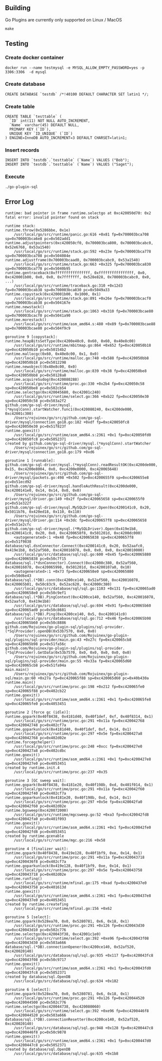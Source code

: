 ## Building

Go Plugins are currently only supported on Linux / MacOS

    make


## Testing

### Create docker container

    docker run --name testmysql -e MYSQL_ALLOW_EMPTY_PASSWORD=yes -p 3306:3306  -d mysql

### Create database

    CREATE DATABASE `testdb` /*!40100 DEFAULT CHARACTER SET latin1 */;

### Create table

    CREATE TABLE `testtable` (
      `ID` int(11) NOT NULL AUTO_INCREMENT,
      `Name` varchar(45) DEFAULT NULL,
      PRIMARY KEY (`ID`),
      UNIQUE KEY `ID_UNIQUE` (`ID`)
    ) ENGINE=InnoDB AUTO_INCREMENT=3 DEFAULT CHARSET=latin1;

### Insert records

    INSERT INTO `testdb`.`testtable` (`Name`) VALUES ("Bob");
    INSERT INTO `testdb`.`testtable` (`Name`) VALUES ("Saget");

### Execute
    ./go-plugin-sql


## Error Log

    runtime: bad pointer in frame runtime.selectgo at 0xc420050d70: 0x2
    fatal error: invalid pointer found on stack
    
    runtime stack:
    runtime.throw(0x5286bbe, 0x1e)
    	/usr/local/go/src/runtime/panic.go:616 +0x81 fp=0x700003bca708 sp=0x700003bca6e8 pc=0x502add1
    runtime.adjustpointers(0xc420050cf0, 0x700003bca800, 0x700003bcabc0, 0x52e6768, 0x53a1540)
    	/usr/local/go/src/runtime/stack.go:592 +0x23e fp=0x700003bca778 sp=0x700003bca708 pc=0x504084e
    runtime.adjustframe(0x700003bcaad0, 0x700003bcabc0, 0x53a1540)
    	/usr/local/go/src/runtime/stack.go:663 +0x325 fp=0x700003bca830 sp=0x700003bca778 pc=0x5040b95
    runtime.gentraceback(0xffffffffffffffff, 0xffffffffffffffff, 0x0, 0xc420001b00, 0x0, 0x0, 0x7fffffff, 0x528e828, 0x700003bcabc0, 0x0, ...)
    	/usr/local/go/src/runtime/traceback.go:310 +0x12d3 fp=0x700003bcab38 sp=0x700003bca830 pc=0x5049a33
    runtime.copystack(0xc420001b00, 0x1000, 0x1)
    	/usr/local/go/src/runtime/stack.go:891 +0x26e fp=0x700003bcacf0 sp=0x700003bcab38 pc=0x504167e
    runtime.newstack()
    	/usr/local/go/src/runtime/stack.go:1063 +0x310 fp=0x700003bcae80 sp=0x700003bcacf0 pc=0x5041a90
    runtime.morestack()
    	/usr/local/go/src/runtime/asm_amd64.s:480 +0x89 fp=0x700003bcae88 sp=0x700003bcae80 pc=0x504f9c9
    
    goroutine 9 [copystack]:
    runtime.heapBitsSetType(0xc4200e40c0, 0x60, 0x60, 0x40e8c00)
    	/usr/local/go/src/runtime/mbitmap.go:864 +0x652 fp=0xc420050b18 sp=0xc420050b10 pc=0x50154b2
    runtime.mallocgc(0x60, 0x40e8c00, 0x1, 0x0)
    	/usr/local/go/src/runtime/malloc.go:740 +0x588 fp=0xc420050bb8 sp=0xc420050b18 pc=0x5012298
    runtime.newobject(0x40e8c00, 0x0)
    	/usr/local/go/src/runtime/malloc.go:839 +0x38 fp=0xc420050be8 sp=0xc420050bb8 pc=0x50128a8
    runtime.acquireSudog(0xc420080288)
    	/usr/local/go/src/runtime/proc.go:330 +0x2b4 fp=0xc420050c58 sp=0xc420050be8 pc=0x502cb54
    runtime.selectgo(0xc420045680, 0xc42001c240)
    	/usr/local/go/src/runtime/select.go:366 +0xb22 fp=0xc420050e30 sp=0xc420050c58 pc=0x503a2f2
    github.com/go-sql-driver/mysql.(*mysqlConn).startWatcher.func1(0xc420080240, 0xc4200de000, 0xc42001c300)
    	/Users/rojuinex/go/src/github.com/go-sql-driver/mysql/connection_go18.go:182 +0xdf fp=0xc420050fc8 sp=0xc420050e30 pc=0x51f823f
    runtime.goexit()
    	/usr/local/go/src/runtime/asm_amd64.s:2361 +0x1 fp=0xc420050fd0 sp=0xc420050fc8 pc=0x5052371
    created by github.com/go-sql-driver/mysql.(*mysqlConn).startWatcher
    	/Users/rojuinex/go/src/github.com/go-sql-driver/mysql/connection_go18.go:179 +0xd6
    
    goroutine 1 [runnable]:
    github.com/go-sql-driver/mysql.(*mysqlConn).readResultOK(0xc4200de000, 0x15, 0xc4200e8004, 0x0, 0xc4200e8000, 0xc420065648)
    	/Users/rojuinex/go/src/github.com/go-sql-driver/mysql/packets.go:498 +0x502 fp=0xc4200655f0 sp=0xc4200655e8 pc=0x51ecd92
    github.com/go-sql-driver/mysql.handleAuthResult(0xc4200de000, 0xc4200141e0, 0x14, 0x14, 0x0, 0x0)
    	/Users/rojuinex/go/src/github.com/go-sql-driver/mysql/driver.go:149 +0x2f fp=0xc420065658 sp=0xc4200655f0 pc=0x51e322f
    github.com/go-sql-driver/mysql.MySQLDriver.Open(0xc4200141c0, 0x20, 0x5011b76, 0x420ed18, 0x110, 0x110)
    	/Users/rojuinex/go/src/github.com/go-sql-driver/mysql/driver.go:114 +0x3dc fp=0xc4200657f8 sp=0xc420065658 pc=0x51e2cfc
    github.com/go-sql-driver/mysql.(*MySQLDriver).Open(0x419e1b8, 0xc4200141c0, 0x20, 0x0, 0xc4200658f8, 0x501201d, 0xc4200dc000)
    	<autogenerated>:1 +0x48 fp=0xc420065838 sp=0xc4200657f8 pc=0x51f9838
    database/sql.dsnConnector.Connect(0xc4200141c0, 0x20, 0x52aafc0, 0x419e1b8, 0x52af560, 0xc420016078, 0x0, 0x0, 0x0, 0xc420010000)
    	/usr/local/go/src/database/sql/sql.go:600 +0x45 fp=0xc420065880 sp=0xc420065838 pc=0x50c7f15
    database/sql.(*dsnConnector).Connect(0xc42000c380, 0x52af560, 0xc420016078, 0xc420065998, 0x501201d, 0xc4200107a0, 0x10)
    	<autogenerated>:1 +0x73 fp=0xc4200658e0 sp=0xc420065880 pc=0x50d6e43
    database/sql.(*DB).conn(0xc4200ce140, 0x52af560, 0xc420016078, 0xc420065b01, 0x50c83c9, 0x52ac620, 0xc42000c380)
    	/usr/local/go/src/database/sql/sql.go:1103 +0x131 fp=0xc420065ad0 sp=0xc4200658e0 pc=0x50c9ef1
    database/sql.(*DB).PingContext(0xc4200ce140, 0x52af560, 0xc420016078, 0x52aafc0, 0x419e1b8)
    	/usr/local/go/src/database/sql/sql.go:694 +0x91 fp=0xc420065b60 sp=0xc420065ad0 pc=0x50c8681
    database/sql.(*DB).Ping(0xc4200ce140, 0x5, 0xc4200141c0)
    	/usr/local/go/src/database/sql/sql.go:712 +0x46 fp=0xc420065b98 sp=0xc420065b60 pc=0x50c8886
    github.com/Rojuinex/go-plugin-sql/plugins/sql-provider.(*SqlProvider).openDB(0x53b7570, 0x0, 0x0)
    	/Users/rojuinex/go/src/github.com/Rojuinex/go-plugin-sql/plugins/sql-provider/main.go:43 +0x27c fp=0xc420065cb8 sp=0xc420065b98 pc=0x51fa56c
    github.com/Rojuinex/go-plugin-sql/plugins/sql-provider.(*SqlProvider).GetData(0x53b7570, 0x0, 0x0, 0x0, 0x0, 0x0)
    	/Users/rojuinex/go/src/github.com/Rojuinex/go-plugin-sql/plugins/sql-provider/main.go:55 +0x33a fp=0xc420065d60 sp=0xc420065cb8 pc=0x51fa94a
    main.main()
    	/Users/rojuinex/go/src/github.com/Rojuinex/go-plugin-sql/main.go:60 +0x27a fp=0xc420065f88 sp=0xc420065d60 pc=0x40b430a
    runtime.main()
    	/usr/local/go/src/runtime/proc.go:198 +0x212 fp=0xc420065fe0 sp=0xc420065f88 pc=0x402cb22
    runtime.goexit()
    	/usr/local/go/src/runtime/asm_amd64.s:2361 +0x1 fp=0xc420065fe8 sp=0xc420065fe0 pc=0x4053451
    
    goroutine 2 [force gc (idle)]:
    runtime.gopark(0x40f8438, 0x4181d40, 0x40f1def, 0xf, 0x40f8314, 0x1)
    	/usr/local/go/src/runtime/proc.go:291 +0x11a fp=0xc420042768 sp=0xc420042748 pc=0x402cf7a
    runtime.goparkunlock(0x4181d40, 0x40f1def, 0xf, 0x14, 0x1)
    	/usr/local/go/src/runtime/proc.go:297 +0x5e fp=0xc4200427a8 sp=0xc420042768 pc=0x402d02e
    runtime.forcegchelper()
    	/usr/local/go/src/runtime/proc.go:248 +0xcc fp=0xc4200427e0 sp=0xc4200427a8 pc=0x402cdbc
    runtime.goexit()
    	/usr/local/go/src/runtime/asm_amd64.s:2361 +0x1 fp=0xc4200427e8 sp=0xc4200427e0 pc=0x4053451
    created by runtime.init.4
    	/usr/local/go/src/runtime/proc.go:237 +0x35
    
    goroutine 3 [GC sweep wait]:
    runtime.gopark(0x40f8438, 0x4181e20, 0x40f198b, 0xd, 0x401f014, 0x1)
    	/usr/local/go/src/runtime/proc.go:291 +0x11a fp=0xc420042f60 sp=0xc420042f40 pc=0x402cf7a
    runtime.goparkunlock(0x4181e20, 0x40f198b, 0xd, 0x14, 0x1)
    	/usr/local/go/src/runtime/proc.go:297 +0x5e fp=0xc420042fa0 sp=0xc420042f60 pc=0x402d02e
    runtime.bgsweep(0xc420072000)
    	/usr/local/go/src/runtime/mgcsweep.go:52 +0xa3 fp=0xc420042fd8 sp=0xc420042fa0 pc=0x401f093
    runtime.goexit()
    	/usr/local/go/src/runtime/asm_amd64.s:2361 +0x1 fp=0xc420042fe0 sp=0xc420042fd8 pc=0x4053451
    created by runtime.gcenable
    	/usr/local/go/src/runtime/mgc.go:216 +0x58
    
    goroutine 4 [finalizer wait]:
    runtime.gopark(0x40f8438, 0x419e128, 0x40f1bf9, 0xe, 0x14, 0x1)
    	/usr/local/go/src/runtime/proc.go:291 +0x11a fp=0xc420043718 sp=0xc4200436f8 pc=0x402cf7a
    runtime.goparkunlock(0x419e128, 0x40f1bf9, 0xe, 0x14, 0x1)
    	/usr/local/go/src/runtime/proc.go:297 +0x5e fp=0xc420043758 sp=0xc420043718 pc=0x402d02e
    runtime.runfinq()
    	/usr/local/go/src/runtime/mfinal.go:175 +0xad fp=0xc4200437e0 sp=0xc420043758 pc=0x401613d
    runtime.goexit()
    	/usr/local/go/src/runtime/asm_amd64.s:2361 +0x1 fp=0xc4200437e8 sp=0xc4200437e0 pc=0x4053451
    created by runtime.createfing
    	/usr/local/go/src/runtime/mfinal.go:156 +0x62
    
    goroutine 5 [select]:
    runtime.gopark(0x528ea70, 0x0, 0x5280781, 0x6, 0x18, 0x1)
    	/usr/local/go/src/runtime/proc.go:291 +0x126 fp=0xc420043d30 sp=0xc420043d10 pc=0x502c776
    runtime.selectgo(0xc420043f38, 0xc42001c1e0)
    	/usr/local/go/src/runtime/select.go:392 +0xe96 fp=0xc420043f08 sp=0xc420043d30 pc=0x503a666
    database/sql.(*DB).connectionOpener(0xc4200ce140, 0x52af520, 0xc420020140)
    	/usr/local/go/src/database/sql/sql.go:935 +0x117 fp=0xc420043fc8 sp=0xc420043f08 pc=0x50c9717
    runtime.goexit()
    	/usr/local/go/src/runtime/asm_amd64.s:2361 +0x1 fp=0xc420043fd0 sp=0xc420043fc8 pc=0x5052371
    created by database/sql.OpenDB
    	/usr/local/go/src/database/sql/sql.go:634 +0x182
    
    goroutine 6 [select]:
    runtime.gopark(0x528ea70, 0x0, 0x5280781, 0x6, 0x18, 0x1)
    	/usr/local/go/src/runtime/proc.go:291 +0x126 fp=0xc420044520 sp=0xc420044500 pc=0x502c776
    runtime.selectgo(0xc420044738, 0xc420080060)
    	/usr/local/go/src/runtime/select.go:392 +0xe96 fp=0xc4200446f8 sp=0xc420044520 pc=0x503a666
    database/sql.(*DB).connectionResetter(0xc4200ce140, 0x52af520, 0xc420020140)
    	/usr/local/go/src/database/sql/sql.go:948 +0x128 fp=0xc4200447c8 sp=0xc4200446f8 pc=0x50c9878
    runtime.goexit()
    	/usr/local/go/src/runtime/asm_amd64.s:2361 +0x1 fp=0xc4200447d0 sp=0xc4200447c8 pc=0x5052371
    created by database/sql.OpenDB
    	/usr/local/go/src/database/sql/sql.go:635 +0x1b8
